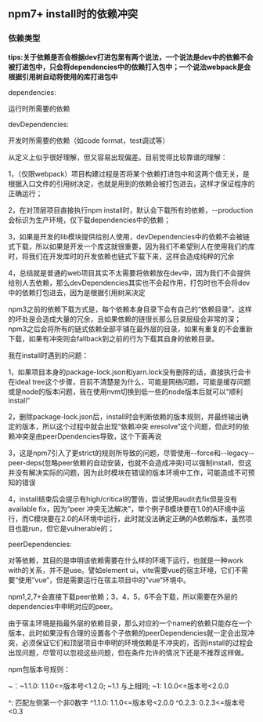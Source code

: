 ## npm7+ install时的依赖冲突

### 依赖类型

**tips:关于依赖是否会根据dev打进包里有两个说法，一个说法是dev中的依赖不会被打进包中，只会将dependencies中的依赖打入包中；一个说法webpack是会根据引用树自动将使用的库打进包中**

dependencies:

运行时所需要的依赖



devDependencies:

开发时所需要的依赖（如code format，test调试等）



从定义上似乎很好理解，但又容易出现偏差。目前觉得比较靠谱的理解：

1，（仅限webpack）项目构建过程是否将某个依赖打进包中和这两个值无关，是根据入口文件的引用树决定，也就是用到的依赖会被打包进去，这样才保证程序的正确运行；

2，在对顶层项目直接执行npm install时，默认会下载所有的依赖，--production会标识为生产环境，仅下载dependencies中的依赖；

3，如果是开发的lib模块提供给别人使用，devDependencies中的依赖不会被链式下载，所以如果是开发一个库这就很重要，因为我们不希望别人在使用我们的库时，将我们在开发库时的开发依赖也链式下载下来，这样会造成纯粹的冗余

4，总结就是普通的web项目其实不太需要将依赖放在dev中，因为我们不会提供给别人去依赖，那么devDependencies其实也不会起作用，打包时也不会将dev中的依赖打包进去，因为是根据引用树来决定

npm3之前的依赖下载方式是，每个依赖本身目录下会有自己的“依赖目录”，这样的坏处是会造成大量的冗余，且如果依赖的链很长那么目录层级会非常的深；npm3之后会将所有的链式依赖全部平铺在最外层的目录，如果有重复的不会重新下载，如果有冲突则会fallback到之前的行为下载其自身的依赖目录。

我在install时遇到的问题：

1，如果项目本身的package-lock.json和yarn.lock没有删除的话，直接执行会卡在ideal tree这个步骤，目前不清楚是为什么，可能是网络问题，可能是缓存问题或是node的版本问题，我在使用nvm切换到低一些的node版本后就可以“顺利install”

2，删除package-lock.json后，install时会判断依赖的版本规则，并最终输出确定的版本，所以这个过程中就会出现“依赖冲突 eresolve”这个问题，但此时的依赖冲突是由peerDpendencies导致，这个下面再说

3，这是npm7引入了更strict的规则所导致的问题，尽管使用--force和--legacy--peer-deps(忽略peer依赖的自动安装，也就不会造成冲突)可以强制install，但这并没有解决实际的问题，因为此时模块在错误的版本环境中工作，可能造成不可预知的错误

4，install结束后会提示有high/critical的警告，尝试使用audit去fix但是没有available fix，因为“peer 冲突无法解决”，举个例子B模块要在1.0的A环境中运行，而C模块要在2.0的A环境中运行，此时就没法确定正确的A依赖版本，虽然项目也能run，但它是vulnerable的；



peerDependencies:

对等依赖，其目的是申明该依赖需要在什么样的环境下运行，也就是一种work with的关系，并不是use。譬如element ui，vite需要vue的宿主环境，它们不需要“使用”vue“，但是需要运行在宿主项目中的”vue“环境中。

npm1,2,7+会直接下载peer依赖；3，4，5，6不会下载，所以需要在外层的dependencies中申明对应的peer。

由于宿主环境是指最外层的依赖目录，那么对应的一个name的依赖只能存在一个版本，此时如果没有合理的设置各个子依赖的peerDependencies就一定会出现冲突，必须保证它们和顶层项目中申明的环境依赖是不冲突的，否则install的过程会出现问题，尽管可以忽视这些问题，但在条件允许的情况下还是不推荐这样做。



npm包版本号规则：

~：~1.1.0:  1.1.0<=版本号<1.2.0;   ~1.1 与上相同;   ~1: 1.0.0<=版本号<2.0.0

^:   匹配左侧第一个非0数字   ^1.1.0:  1.1.0<=版本号<2.0.0   ^0.2.3:     0.2.3<=版本号<0.3